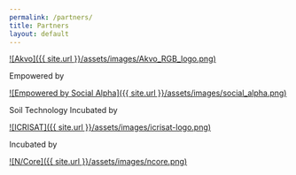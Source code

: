 ```yaml
---
permalink: /partners/
title: Partners
layout: default
---
```


<a href="http://akvo.org">![Akvo]({{ site.url }}/assets/images/Akvo_RGB_logo.png)</a>

Empowered by

<a href="http://socialalpha.in">![Empowered by Social Alpha]({{ site.url }}/assets/images/social_alpha.png)</a>

Soil Technology Incubated by

<a href="http://icrisat.org">![ICRISAT]({{ site.url }}/assets/images/icrisat-logo.png)</a>

Incubated by

<a href="http://ncore.thenudge.com">![N/Core]({{ site.url }}/assets/images/ncore.png)</a>

